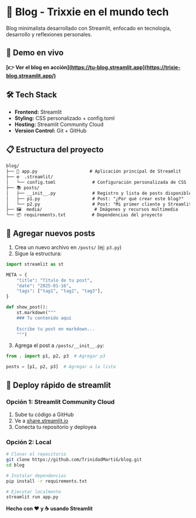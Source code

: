 # 🌸 Blog - Trixxie en el mundo tech

Blog minimalista desarrollado con Streamlit, enfocado en tecnología, desarrollo y reflexiones personales.

## 🚀 Demo en vivo

**[👉 Ver el blog en acción](https://tu-blog.streamlit.app](https://trixie-blog.streamlit.app/)**

## 🛠️ Tech Stack

- **Frontend:** Streamlit
- **Styling:** CSS personalizado + config.toml
- **Hosting:** Streamlit Community Cloud
- **Version Control:** Git + GitHub

## 📋 Estructura del proyecto

```markdown
blog/
├── 🐍 app.py                    # Aplicación principal de Streamlit
├── ⚙️  .streamlit/
│   └── config.toml              # Configuración personalizada de CSS
├── 📚 posts/
│   ├── __init__.py              # Registro y lista de posts disponibles
│   ├── p1.py                    # Post: "¿Por qué crear este blog?"
│   └── p2.py                    # Post: "Mi primer cliente y Streamlit"
├── 🖼️  media/                    # Imágenes y recursos multimedia
└── 📦 requirements.txt          # Dependencias del proyecto
```

## 📝 Agregar nuevos posts

1. Crea un nuevo archivo en `/posts/` (ej: `p3.py`)
2. Sigue la estructura:

```python
import streamlit as st

META = {
    "title": "Título de tu post",
    "date": "2025-01-16",
    "tags": ["tag1", "tag2", "tag3"],
}

def show_post():
    st.markdown("""
    ### Tu contenido aquí
    
    Escribe tu post en markdown...
    """)
```

3. Agrega el post a `/posts/__init__.py`:

```python
from . import p1, p2, p3  # Agregar p3

posts = [p1, p2, p3]  # Agregar a la lista
```
## 🚀 Deploy rápido de streamlit

### Opción 1: Streamlit Community Cloud

1. Sube tu código a GitHub
2. Ve a [share.streamlit.io](https://share.streamlit.io)
3. Conecta tu repositorio y deployea

### Opción 2: Local

```bash
# Clonar el repositorio
git clone https://github.com/TrinidadMartiG/blog.git
cd blog

# Instalar dependencias
pip install -r requirements.txt

# Ejecutar localmente
streamlit run app.py
```

**Hecho con ❤️ y ☕ usando Streamlit**
